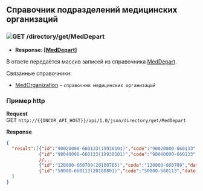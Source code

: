 ## Справочник подразделений медицинских организаций

### ![GET](../../../../img/get.png) /directory/get/MedDepart
* **Response: [[MedDepart](../../../../types/types.md#com.siams.med.api.MedDepart)]**

В ответе передаётся массив записей из справочника [MedDepart](../../../../types/types.md#com.siams.med.api.MedDepart).

Связанные справочники:
* [MedOrganization](../../../../methods/directory/get/MedOrganization/index.md) - `cправочник медицинских организаций ` 
### Пример http

**Request**  
GET `http://{{ONCOR_API_HOST}}/api/1.0/json/directory/get/MedDepart`

**Response**
```json
{
  "result":[{"id":"90020000-660133(19930101)","code":"90020000-660133","date_range":["19930101","20141231"],"name":"Хирургическое","depart_code":"90020000","med_org_code":"660133","name_full":"Хирургическое отделение","name_short":"Хирургическое","type_help":"3"},
            {"id":"90040000-660133(19930101)","code":"90040000-660133","date_range":["19930101","20141231"],"name":"Ортопедическое","depart_code":"90040000","med_org_code":"660133","name_full":"Ортопедическое отделение","name_short":"Ортопедическое","type_help":"3"},
            //...
            {"id":"120000-660709(20180705)","code":"120000-660709","date_range":["20180705","29991231"],"name":"Детское фтизиатрическое отделение № 2","depart_code":"120000","med_org_code":"660709","name_full":"Детское фтизиатрическое отделение № 2 , г. Екатеринбург, Сибирский тракт, д. 8, литер 21","name_short":"Детское фтизиатрическое отделение № 2","type_help":"1"},
            {"id":"50000-660113(20180801)","code":"50000-660113","date_range":["20180801","29991231"],"name":"Неврологическое № 2","depart_code":"50000","med_org_code":"660113","name_full":"Неврологическое отделение № 2","name_short":"Неврологическое № 2","type_help":"1"}
  ]
}
```

